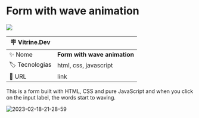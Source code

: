 # Form with wave animation

![](https://user-images.githubusercontent.com/72042885/222856166-7602678a-e1aa-46a7-8d12-eed8608e0189.png#vitrinedev)

| :placard: Vitrine.Dev |                              |
| --------------------- | ---------------------------- |
| :sparkles: Nome       | **Form with wave animation** |
| :label: Tecnologias   | html, css, javascript        |
| :rocket: URL          | link                         |

This is a form built with HTML, CSS and pure JavaScript and when you click on the input label, the words start to waving.

![2023-02-18-21-28-59](https://user-images.githubusercontent.com/72042885/222856790-6605cf7e-cb77-4e1d-aaae-89ce156c94ed.gif)
